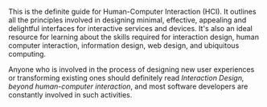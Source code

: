This is the definite guide for Human-Computer Interaction (HCI). It outlines all the principles involved in designing minimal, effective, appealing and delightful interfaces for interactive services and devices. It's also an ideal resource for learning about the skills required for interaction design, human computer interaction, information design, web design, and ubiquitous computing.

Anyone who is involved in the process of designing new user experiences or transforming existing ones should definitely read *Interaction Design, beyond human-computer interaction*, and most software developers are constantly involved in such activities.